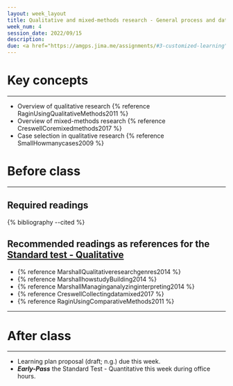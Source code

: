 ```yaml
---
layout: week_layout
title: Qualitative and mixed-methods research - General process and data collection (TBD)
week_num: 4
session_date: 2022/09/15
description:
due: <a href="https://amgps.jima.me/assignments/#3-customized-learning">Learning plan proposal (draft; n.g.)</a>; <a href="https://amgps.jima.me/test_quant/">Early-Pass Standard Test - Quant.</a>
---
```


# Key concepts
---

- Overview of qualitative research {% reference RaginUsingQualitativeMethods2011 %}
- Overview of mixed-methods research {% reference CreswellCoremixedmethods2017 %}
- Case selection in qualitative research {% reference SmallHowmanycases2009 %}

# Before class
---

## Required readings
{% bibliography --cited %}

## Recommended readings as references for the [Standard test - Qualitative](/test_qual/)
- {% reference MarshallQualitativeresearchgenres2014 %}
- {% reference MarshallhowstudyBuilding2014 %}
- {% reference MarshallManaginganalyzinginterpreting2014 %}
- {% reference CreswellCollectingdatamixed2017 %}
- {% reference RaginUsingComparativeMethods2011 %}

<!-- 
- Marshall, Catherine, and Gretchen B. Rossman. 2014. “The How of the Study: Building the Research Design.” In Designing Qualitative Research. SAGE Publications.
- Marshall, Catherine, and Gretchen B. Rossman. 2014. “Managing, Analyzing, and Interpreting Data.” In Designing Qualitative Research. SAGE Publications. -->

---
# After class
---

- Learning plan proposal (draft; n.g.) due this week.
- **_Early-Pass_** the Standard Test - Quantitative this week during office hours.